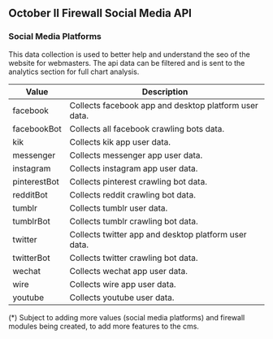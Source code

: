 ## October II Firewall Social Media API

### Social Media Platforms

This data collection is used to better help and understand the seo of the website for webmasters. The api data can be filtered and is sent to the analytics section for full chart analysis.

Value | Description
---|---
facebook | Collects facebook app and desktop platform user data.
facebookBot | Collects all facebook crawling bots data.
kik | Collects kik app user data.
messenger | Collects messenger app user data.
instagram | Collects instagram app user data.
pinterestBot | Collects pinterest crawling bot data.
redditBot | Collects reddit crawling bot data.
tumblr | Collects tumblr user data.
tumblrBot | Collects tumblr crawling bot data.
twitter | Collects twitter app and desktop platform user data.
twitterBot | Collects twitter crawling bot data.
wechat | Collects wechat app user data.
wire | Collects wire app user data.
youtube | Collects youtube user data.

(*) Subject to adding more values (social media platforms) and firewall modules being created, to add more features to the cms.
